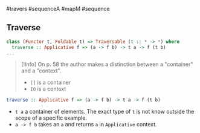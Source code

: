 #travers #sequenceA #mapM #sequence

## Traverse

```haskell
class (Functor t, Foldable t) => Traversable (t :: * -> *) where
  traverse :: Applicative f => (a -> f b) -> t a -> f (t b)
...
```


> [!Info] On p. 58 the author makes a distinction between a "container" and a "context".
> - `[]`  is a container
> - `IO` is a context



```haskell
traverse :: Applicative f => (a -> f b) -> t a -> f (t b)
```

- `t a` a container of elements. The exact type of `t` is not know outside the scope of a specific example.
- `a -> f b` takes an `a` and returns `a` in `Applicative` context.

